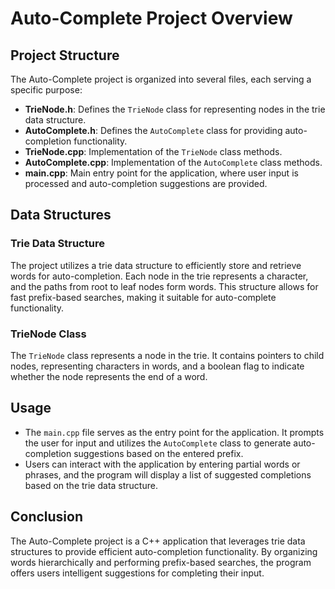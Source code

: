 # Auto-Complete Project Overview

## Project Structure

The Auto-Complete project is organized into several files, each serving a specific purpose:

- **TrieNode.h**: Defines the `TrieNode` class for representing nodes in the trie data structure.
- **AutoComplete.h**: Defines the `AutoComplete` class for providing auto-completion functionality.
- **TrieNode.cpp**: Implementation of the `TrieNode` class methods.
- **AutoComplete.cpp**: Implementation of the `AutoComplete` class methods.
- **main.cpp**: Main entry point for the application, where user input is processed and auto-completion suggestions are provided.

## Data Structures

### Trie Data Structure
The project utilizes a trie data structure to efficiently store and retrieve words for auto-completion. Each node in the trie represents a character, and the paths from root to leaf nodes form words. This structure allows for fast prefix-based searches, making it suitable for auto-complete functionality.

### TrieNode Class
The `TrieNode` class represents a node in the trie. It contains pointers to child nodes, representing characters in words, and a boolean flag to indicate whether the node represents the end of a word.

## Usage
- The `main.cpp` file serves as the entry point for the application. It prompts the user for input and utilizes the `AutoComplete` class to generate auto-completion suggestions based on the entered prefix.
- Users can interact with the application by entering partial words or phrases, and the program will display a list of suggested completions based on the trie data structure.

## Conclusion
The Auto-Complete project is a C++ application that leverages trie data structures to provide efficient auto-completion functionality. By organizing words hierarchically and performing prefix-based searches, the program offers users intelligent suggestions for completing their input.
